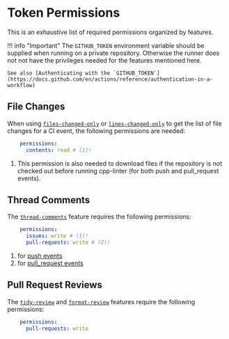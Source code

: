 # Token Permissions

This is an exhaustive list of required permissions organized by features.

!!! info "Important"
    The `GITHUB_TOKEN` environment variable should be supplied when running on a private repository.
    Otherwise the runner does not not have the privileges needed for the features mentioned here.

    See also [Authenticating with the `GITHUB_TOKEN`](https://docs.github.com/en/actions/reference/authentication-in-a-workflow)

## File Changes

When using [`files-changed-only`](inputs-outputs.md#files-changed-only) or
[`lines-changed-only`](inputs-outputs.md#lines-changed-only) to get the list
of file changes for a CI event, the following permissions are needed:

```yaml
    permissions:
      contents: read # (1)!
```

1. This permission is also needed to download files if the repository is not checked out before
    running cpp-linter (for both push and pull_request events).

## Thread Comments

The [`thread-comments`](inputs-outputs.md#thread-comments) feature requires the following permissions:

```yaml
    permissions:
      issues: write # (1)!
      pull-requests: write # (2)!
```

1. for [push events](https://docs.github.com/en/actions/using-workflows/events-that-trigger-workflows#push)
2. for [pull_request events](https://docs.github.com/en/actions/using-workflows/events-that-trigger-workflows#pull_request)

## Pull Request Reviews

The [`tidy-review`](inputs-outputs.md#tidy-review) and [`format-review`](inputs-outputs.md#format-review) features require the following permissions:

```yaml
    permissions:
      pull-requests: write
```
